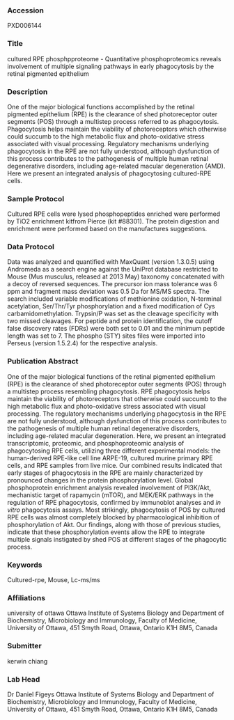 ### Accession
PXD006144

### Title
cultured RPE phosphpproteome -  Quantitative phosphoproteomics reveals involvement of multiple signaling pathways in early phagocytosis by the retinal pigmented epithelium

### Description
One of the major biological functions accomplished by the retinal pigmented epithelium (RPE) is the clearance of shed photoreceptor outer segments (POS) through a multistep process referred to as phagocytosis. Phagocytosis helps maintain the viability of photoreceptors which otherwise could succumb to the high metabolic flux and photo-oxidative stress associated with visual processing. Regulatory mechanisms underlying phagocytosis in the RPE are not fully understood, although dysfunction of this process contributes to the pathogenesis of multiple human retinal degenerative disorders, including age-related macular degeneration (AMD). Here we present an integrated analysis of phagocytosing cultured-RPE cells.

### Sample Protocol
Cultured RPE cells were lysed phosphopeptides enriched were performed by TiO2 enrichment kitfrom Pierce (kit #88301). The protein digestion and enrichment were performed based on the manufactures suggestions.

### Data Protocol
Data was analyzed and quantified with MaxQuant (version 1.3.0.5) using Andromeda as a search engine against the UniProt database restricted to Mouse (Mus musculus, released at 2013 May) taxonomy concatenated with a decoy of reversed sequences. The precursor ion mass tolerance was 6 ppm and fragment mass deviation was 0.5 Da for MS/MS spectra. The search included variable modifications of methionine oxidation, N-terminal acetylation, Ser/Thr/Tyr phosphorylation and a fixed modification of Cys carbamidomethylation. Trypsin/P was set as the cleavage specificity with two missed cleavages. For peptide and protein identification, the cutoff false discovery rates (FDRs) were both set to 0.01 and the minimum peptide length was set to 7. The phospho (STY) sites files were imported into Perseus (version 1.5.2.4) for the respective analysis.

### Publication Abstract
One of the major biological functions of the retinal pigmented epithelium (RPE) is the clearance of shed photoreceptor outer segments (POS) through a multistep process resembling phagocytosis. RPE phagocytosis helps maintain the viability of photoreceptors that otherwise could succumb to the high metabolic flux and photo-oxidative stress associated with visual processing. The regulatory mechanisms underlying phagocytosis in the RPE are not fully understood, although dysfunction of this process contributes to the pathogenesis of multiple human retinal degenerative disorders, including age-related macular degeneration. Here, we present an integrated transcriptomic, proteomic, and phosphoproteomic analysis of phagocytosing RPE cells, utilizing three different experimental models: the human-derived RPE-like cell line ARPE-19, cultured murine primary RPE cells, and RPE samples from live mice. Our combined results indicated that early stages of phagocytosis in the RPE are mainly characterized by pronounced changes in the protein phosphorylation level. Global phosphoprotein enrichment analysis revealed involvement of PI3K/Akt, mechanistic target of rapamycin (mTOR), and MEK/ERK pathways in the regulation of RPE phagocytosis, confirmed by immunoblot analyses and <i>in vitro</i> phagocytosis assays. Most strikingly, phagocytosis of POS by cultured RPE cells was almost completely blocked by pharmacological inhibition of phosphorylation of Akt. Our findings, along with those of previous studies, indicate that these phosphorylation events allow the RPE to integrate multiple signals instigated by shed POS at different stages of the phagocytic process.

### Keywords
Cultured-rpe, Mouse, Lc-ms/ms

### Affiliations
university of ottawa
Ottawa Institute of Systems Biology and Department of Biochemistry, Microbiology and Immunology, Faculty of Medicine, University of Ottawa, 451 Smyth Road, Ottawa, Ontario K1H 8M5, Canada

### Submitter
kerwin chiang

### Lab Head
Dr Daniel Figeys
Ottawa Institute of Systems Biology and Department of Biochemistry, Microbiology and Immunology, Faculty of Medicine, University of Ottawa, 451 Smyth Road, Ottawa, Ontario K1H 8M5, Canada


